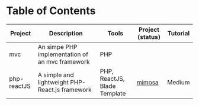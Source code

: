 ﻿# Table of Contents

| Project     | Description                                     | Tools                        | Project (status)                                                  | Tutorial |
| ----------- | ------------------------------------------------| ---------------------------- | ----------------------------------------------------------------- | -------- |
| mvc         | An simpe PHP implementation of an mvc framework | PHP                          |                                                                   |          |
| php-reactJS | A simple and lightweight PHP-React.js framework | PHP, ReactJS, Blade Template | [mimosa](https://github.com/ibnsultan/mimosa "mimosa")            | Medium   |

